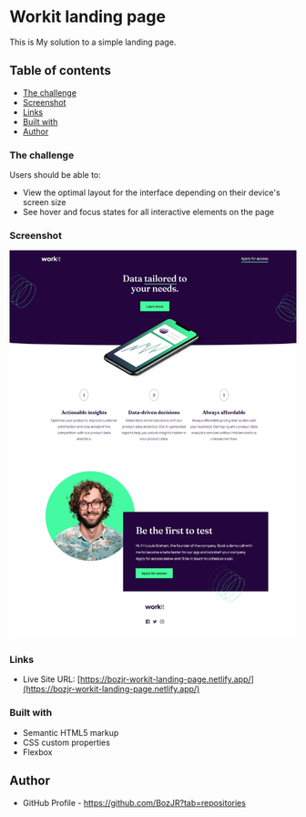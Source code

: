 # Workit landing page

This is My solution to a simple landing page. 

## Table of contents

  - [The challenge](#the-challenge)
  - [Screenshot](#screenshot)
  - [Links](#links)
  - [Built with](#built-with)
  - [Author](#author)


### The challenge

Users should be able to:

- View the optimal layout for the interface depending on their device's screen size
- See hover and focus states for all interactive elements on the page

### Screenshot

![](./completion%20pic/workit-landing-page-screenshot.jpeg)


### Links

- Live Site URL: [https://bozjr-workit-landing-page.netlify.app/](https://bozjr-workit-landing-page.netlify.app/)


### Built with

- Semantic HTML5 markup
- CSS custom properties
- Flexbox


## Author

- GitHub Profile - https://github.com/BozJR?tab=repositories

